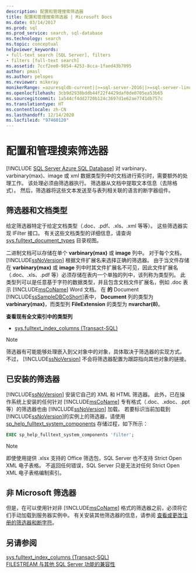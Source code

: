 ```yaml
---
description: 配置和管理搜索筛选器
title: 配置和管理搜索筛选器 | Microsoft Docs
ms.date: 03/14/2017
ms.prod: sql
ms.prod_service: search, sql-database
ms.technology: search
ms.topic: conceptual
helpviewer_keywords:
- full-text search [SQL Server], filters
- filters [full-text search]
ms.assetid: 7ccf2ee0-9854-4253-8cca-1faed43b7095
author: pmasl
ms.author: pelopes
ms.reviewer: mikeray
monikerRange: =azuresqldb-current||>=sql-server-2016||>=sql-server-linux-2017||=azuresqldb-mi-current
ms.openlocfilehash: 3cb9d2938bddb44f22f4429daf0de0705ea53b65
ms.sourcegitcommit: 1a544cf4dd2720b124c3697d1e62ae7741db757c
ms.translationtype: HT
ms.contentlocale: zh-CN
ms.lasthandoff: 12/14/2020
ms.locfileid: "97460120"
---
```

# <a name="configure-and-manage-filters-for-search"></a>配置和管理搜索筛选器
[!INCLUDE [SQL Server Azure SQL Database](../../includes/applies-to-version/sql-asdb.md)]
  对 varbinary、varbinary(max)、image 或 xml 数据类型列中的文档进行索引时，需要额外的处理工作。 该处理必须由筛选器执行。 筛选器从文档中提取文本信息（去除格式）。 然后，筛选器将这些文本发送至与表列相关联的语言的断字器组件。  
 
## <a name="filters-and-document-types"></a>筛选器和文档类型
给定筛选器特定于给定文档类型（.doc、.pdf、.xls、.xml 等等）。 这些筛选器实现 IFilter 接口。 有关这些文档类型的详细信息，请查询 [sys.fulltext_document_types](../../relational-databases/system-catalog-views/sys-fulltext-document-types-transact-sql.md) 目录视图。  
  
二进制文档可以存储在单个 **varbinary(max)** 或 **image** 列中。 对于每个文档， [!INCLUDE[ssNoVersion](../../includes/ssnoversion-md.md)] 根据文件扩展名来选择正确的筛选器。 由于当文件存储在 **varbinary(max)** 或 **image** 列中时其文件扩展名不可见，因此文件扩展名（.doc、.xls、.pdf 等）必须存储在表内一个单独的列中，该列称为类型列。 此类型列可以是任意基于字符的数据类型，并且包含文档文件扩展名，例如 .doc 表示 [!INCLUDE[msCoName](../../includes/msconame-md.md)] Word 文档。 在 **的** Document [!INCLUDE[ssSampleDBCoShort](../../includes/sssampledbcoshort-md.md)]表中， **Document** 列的类型为 **varbinary(max)**，而类型列 **FileExtension** 的类型为 **nvarchar(8)**。  

**查看现有全文索引中的类型列**  
  
-   [sys.fulltext_index_columns (Transact-SQL)](../../relational-databases/system-catalog-views/sys-fulltext-index-columns-transact-sql.md)  
  
> [!NOTE]  
>  筛选器有可能能够处理嵌入到父对象中的对象，具体取决于筛选器的实现方式。 不过， [!INCLUDE[ssNoVersion](../../includes/ssnoversion-md.md)] 不会将筛选器配置为跟踪指向其他对象的链接。  

## <a name="installed-filters"></a>已安装的筛选器 
[!INCLUDE[ssNoVersion](../../includes/ssnoversion-md.md)] 安装它自己的 XML 和 HTML 筛选器。 此外，已在操作系统上安装的任何针对 [!INCLUDE[msCoName](../../includes/msconame-md.md)] 专有格式（.doc、.xdoc、.ppt 等）的筛选器也由 [!INCLUDE[ssNoVersion](../../includes/ssnoversion-md.md)] 加载。 若要标识当前加载到 [!INCLUDE[ssNoVersion](../../includes/ssnoversion-md.md)]的实例上的筛选器，请使用 [sp_help_fulltext_system_components](../../relational-databases/system-stored-procedures/sp-help-fulltext-system-components-transact-sql.md) 存储过程，如下所示：  

```sql
EXEC sp_help_fulltext_system_components 'filter';   
```  

> [!NOTE]
> 即使使用提供 .xlsx 支持的 Office 筛选包，SQL Server 也不支持 Strict Open XML 电子表格。  不返回任何错误，SQL Server 只是无法对任何 Strict Open XML 电子表格编制索引。

## <a name="non-microsoft-filters"></a>非 Microsoft 筛选器
但是，在可以使用针对非 [!INCLUDE[msCoName](../../includes/msconame-md.md)] 格式的筛选器之前，必须将它们手动加载到服务器实例中。 有关安装其他筛选器的信息，请参阅 [查看或更改注册的筛选器和断字符](../../relational-databases/search/view-or-change-registered-filters-and-word-breakers.md)。  
  
  
## <a name="see-also"></a>另请参阅  
 [sys.fulltext_index_columns (Transact-SQL)](../../relational-databases/system-catalog-views/sys-fulltext-index-columns-transact-sql.md)   
 [FILESTREAM 与其他 SQL Server 功能的兼容性](../../relational-databases/blob/filestream-compatibility-with-other-sql-server-features.md)  
  
  
